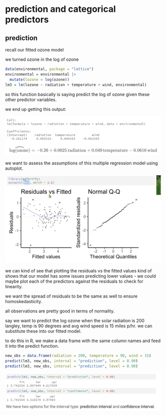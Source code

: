 # prediction and categorical predictors

## prediction

recall our fitted ozone model

we turned ozone in the log of ozone

```r
data(environmental, package = "lattice")
environmental = environmental |>
  mutate(lozone = log(ozone))
lm3 = lm(lozone ~ radiation + temperature + wind, environmental)
```

so this function basically is saying predict the log of ozone given these other predictor variables.

we end up getting this output:

<p align="center">
    <img src="https://github.com/infernocadet/data2002/blob/main/graphics/b1.png" width="auto" height="auto">
</p>

we want to assess the assumptions of this multiple regression model using autoplot.

<p align="center">
    <img src="https://github.com/infernocadet/data2002/blob/main/graphics/b2.png" width="auto" height="auto">
</p>

we can kind of see that plotting the residuals vs the fitted values kind of shows that our model has some issues predicting lower values - we could maybe plot each of the predictors against the residuals to check for linearity.

we want the spread of residuals to be the same as well to ensure homoskedasticity.

all observations are pretty good in terms of normality.

say we want to predict the log ozone when the solar radiation is 200 langley, temp is 90 degrees and avg wind speed is 15 miles p/hr. we can substitute these into our fitted model.

to do this in R, we make a data frame with the same column names and feed it into the predict function.

```r
new_obs = data.frame(radiation = 200, temperature = 90, wind = 15)
predict(lm3, new_obs, interval = "prediction", level = 0.90)
predict(lm3, new_obs, interval = "prediction", level = 0.90)
```

<p align="center">
    <img src="https://github.com/infernocadet/data2002/blob/main/graphics/b3.png" width="auto" height="auto">
</p>
